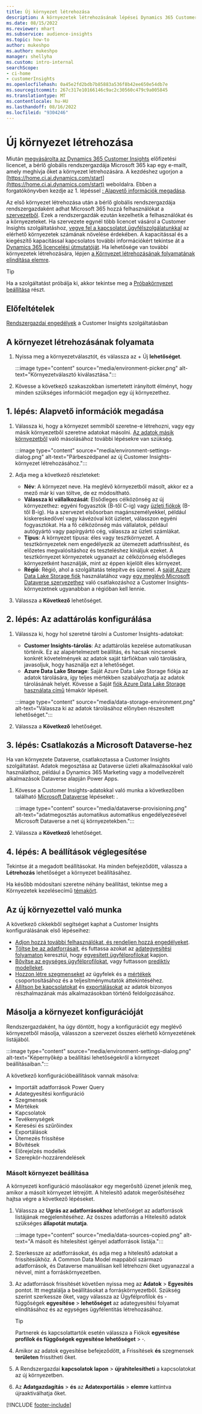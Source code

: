```yaml
---
title: Új környezet létrehozása
description: A környezetek létrehozásának lépései Dynamics 365 Customer Insights.
ms.date: 08/15/2022
ms.reviewer: mhart
ms.subservice: audience-insights
ms.topic: how-to
author: mukeshpo
ms.author: mukeshpo
manager: shellyha
ms.custom: intro-internal
searchScope:
- ci-home
- customerInsights
ms.openlocfilehash: 0a45e2fd2bdb7b85883a536f8b42ee650e54db7e
ms.sourcegitcommit: 267c317e10166146c9ac2c30560c479c9a005845
ms.translationtype: MT
ms.contentlocale: hu-HU
ms.lasthandoff: 08/16/2022
ms.locfileid: "9304246"
---
```

# <a name="create-a-new-environment"></a>Új környezet létrehozása

Miután [megvásárolta az Dynamics 365 Customer Insights](paid-license.md) előfizetési licencet, a bérlő globális rendszergazdája Microsoft 365 kap egy e-mailt, amely meghívja őket a környezet létrehozására. A kezdéshez ugorjon a [https://home.ci.ai.dynamics.com/start](https://home.ci.ai.dynamics.com/start) weboldalra. Ebben a forgatókönyvben kezdje az 1. lépéssel [: Alapvető információk megadása](#step-1-provide-basic-information).

Az első környezet létrehozása után a bérlő globális rendszergazdája rendszergazdaként adhat Microsoft 365 hozzá felhasználókat a [szervezetből](permissions.md). Ezek a rendszergazdák ezután kezelhetik a felhasználókat és a környezeteket. Ha szervezete egynél több licencet vásárol a Customer Insights szolgáltatáshoz, [vegye fel a kapcsolatot ügyfélszolgálatunkkal](https://go.microsoft.com/fwlink/?linkid=2079641) az elérhető környezetek számának növelése érdekében. A kapacitással és a kiegészítő kapacitással kapcsolatos további információkért tekintse át a [Dynamics 365 licencelési útmutatóját](https://go.microsoft.com/fwlink/?LinkId=866544). Ha lehetősége van további környezetek létrehozására, lépjen [a Környezet létrehozásának folyamatának elindítása elemre](#start-the-environment-creation-process).

> [!TIP]
> Ha a szolgáltatást próbálja ki, akkor tekintse meg a [Próbakörnyezet beállítása](trial-signup.md) részt.

## <a name="prerequisites"></a>Előfeltételek

[Rendszergazdai engedélyek](permissions.md) a Customer Insights szolgáltatásban

## <a name="start-the-environment-creation-process"></a>A környezet létrehozásának folyamata

1. Nyissa meg a környezetválasztót, és válassza az + Új **lehetőséget**.
  
   :::image type="content" source="media/environment-picker.png" alt-text="Környezetválasztó kiválasztása.":::

1. Kövesse a következő szakaszokban ismertetett irányított élményt, hogy minden szükséges információt megadjon egy új környezethez.

## <a name="step-1-provide-basic-information"></a>1. lépés: Alapvető információk megadása

1. Válassza ki, hogy a környezet semmiből szeretne-e létrehozni, vagy egy másik környezetből szeretne adatokat másolni. [Az adatok másik környezetből](#copy-the-environment-configuration) való másolásához további lépésekre van szükség.

   :::image type="content" source="media/environment-settings-dialog.png" alt-text="Párbeszédpanel az új Customer Insights-környezet létrehozásához.":::

1. Adja meg a következő részleteket:

   - **Név**: A környezet neve. Ha meglévő környezetből másolt, akkor ez a mező már ki van töltve, de ez módosítható.
   - **Válassza ki vállalkozását**: Elsődleges célközönség az új környezethez: egyéni fogyasztók (B-től C-ig) vagy [üzleti fiókok](work-with-business-accounts.md) (B-től B-ig). Ha a szervezet elsősorban magánszemélyekkel, például kiskereskedővel vagy kávézóval köt üzletet, válasszon egyéni fogyasztókat. Ha a fő célközönség más vállalatok, például autógyártó vagy papírgyártó cég, válassza az üzleti számlákat.
   - **Típus**: A környezet típusa: éles vagy tesztkörnyezet. A tesztkörnyezetek nem engedélyezik az ütemezett adatfrissítést, és előzetes megvalósításhoz és teszteléshez kínáljuk ezeket. A tesztkörnyezet környezetek ugyanazt az célközönség elsődleges környezetként használják, mint az éppen kijelölt éles környezet.
   - **Régió**: Régió, ahol a szolgáltatás telepítve és üzemel. A [saját Azure Data Lake Storage fiók](own-data-lake-storage.md) használatához vagy [egy meglévő Microsoft Dataverse szervezethez](customer-insights-dataverse.md) való csatlakozáshoz a Customer Insights-környezetnek ugyanabban a régióban kell lennie.

1. Válassza a **Következő** lehetőséget.

## <a name="step-2-configure-data-storage"></a>2. lépés: Az adattárolás konfigurálása

1. Válassza ki, hogy hol szeretné tárolni a Customer Insights-adatokat:

   - **Customer Insights-tárolás**: Az adattárolás kezelése automatikusan történik. Ez az alapértelmezett beállítás, és hacsak nincsenek konkrét követelmények az adatok saját tárfiókban való tárolására, javasoljuk, hogy használja ezt a lehetőséget.
   - **Azure Data Lake Storage**: Saját Azure Data Lake Storage fiókja az adatok tárolására, így teljes mértékben szabályozhatja az adatok tárolásának helyét. Kövesse a Saját [fiók Azure Data Lake Storage használata című](own-data-lake-storage.md) témakör lépéseit.

   :::image type="content" source="media/data-storage-environment.png" alt-text="Válassza ki az adatok tárolásához előnyben részesített lehetőséget.":::

1. Válassza a **Következő** lehetőséget.

## <a name="step-3-connect-to-microsoft-dataverse"></a>3. lépés: Csatlakozás a Microsoft Dataverse-hez

Ha van környezete Dataverse, csatlakoztassa a Customer Insights szolgáltatást. Adatok megosztása az Dataverse üzleti alkalmazásokkal való használathoz, például a Dynamics 365 Marketing vagy a modellvezérelt alkalmazások Dataverse alapján Power Apps.

1. Kövesse a Customer Insights-adatokkal való munka a következőben található [Microsoft Dataverse](customer-insights-dataverse.md) lépéseket: .

   :::image type="content" source="media/dataverse-provisioning.png" alt-text="adatmegosztás automatikus automatikus engedélyezésével Microsoft Dataverse a net új környezetekben.":::

1. Válassza a **Következő** lehetőséget.

## <a name="step-4-finalize-the-settings"></a>4. lépés: A beállítások véglegesítése

Tekintse át a megadott beállításokat. Ha minden befejeződött, válassza a **Létrehozás** lehetőséget a környezet beállításáhez.

Ha később módosítani szeretne néhány beállítást, tekintse meg a Környezetek kezelésecímű [témakört](manage-environments.md).

## <a name="work-with-your-new-environment"></a>Az új környezettel való munka

A következő cikkekből segítséget kaphat a Customer Insights konfigurálásának első lépéseihez:

- [Adjon hozzá további felhasználókat, és rendeljen hozzá engedélyeket](permissions.md).
- [Töltse be az adatforrásait](data-sources.md), és futtassa azokat az [adategyesítési folyamaton](data-unification.md) keresztül, hogy [egyesített ügyfélprofilokat](customer-profiles.md) kapjon.
- [Bővítse az egységes ügyfélprofilokat](enrichment-hub.md), vagy futtasson [prediktív modelleket](predictions-overview.md).
- [Hozzon létre szegmenseket](segments.md) az ügyfelek és a [mértékek](measures.md) csoportosításához és a teljesítménymutatók áttekintéséhez.
- [Állítson be kapcsolatokat](connections.md) és [exportálásokat](export-destinations.md) az adatok bizonyos részhalmazának más alkalmazásokban történő feldolgozásához.

## <a name="copy-the-environment-configuration"></a>Másolja a környezet konfigurációját

Rendszergazdaként, ha úgy döntött, hogy a konfigurációt egy meglévő környezetből másolja, válasszon a szervezet összes elérhető környezetének listájából.

:::image type="content" source="media/environment-settings-dialog.png" alt-text="Képernyőkép a beállítási lehetőségekről a környezet beállításaiban.":::

A következő konfigurációbeállítások vannak másolva:

- Importált adatforrások Power Query
- Adategyesítési konfiguráció
- Szegmensek
- Mértékek
- Kapcsolatok
- Tevékenységek
- Keresési és szűrőindex
- Exportálások
- Ütemezés frissítése
- Bővítések
- Előrejelzés modellek
- Szerepkör-hozzárendelések

### <a name="set-up-a-copied-environment"></a>Másolt környezet beállítása

A környezeti konfiguráció másolásakor egy megerősítő üzenet jelenik meg, amikor a másolt környezet létrejött. A hitelesítő adatok megerősítéséhez hajtsa végre a következő lépéseket.

1. Válassza az **Ugrás az adatforrásokhoz** lehetőséget az adatforrások listájának megjelenítéséhez. Az összes adatforrás a Hitelesítő adatok szükséges **állapotát mutatja**.

   :::image type="content" source="media/data-sources-copied.png" alt-text="A másolt és hitelesítést igényel adatforrások listája.":::

1. Szerkessze az adatforrásokat, és adja meg a hitelesítő adatokat a frissítésükhöz. A Common Data Model mappából származó adatforrások, és Dataverse manuálisan kell létrehozni őket ugyanazzal a névvel, mint a forráskörnyezetben.

1. Az adatforrások frissítését követően nyissa meg az **Adatok** > **Egyesítés** pontot. Itt megtalálja a beállításokat a forráskörnyezetből. Szükség szerint szerkessze őket, vagy válassza az Ügyfélprofilok és -függőségek **egyesítése** > **lehetőséget** az adategyesítési folyamat elindításához és az egységes ügyfélentitás létrehozásához.

   > [!TIP]
   > Partnerek és kapcsolattartók esetén válassza a Fiókok **egyesítése profilok és függőségek egyesítése lehetőséget** > **·**.

1. Amikor az adatok egyesítése befejeződött, a Frissítések **és** szegmensek **területen** frissítheti őket.

1. A Rendszergazdai **kapcsolatok lapon** > **újrahitelesítheti** a kapcsolatokat az új környezetben.

1. Az **Adatgazdagítás** > **és** az **Adatexportálás** > **elemre** kattintva újraaktiválhatja őket.

[!INCLUDE [footer-include](includes/footer-banner.md)]
